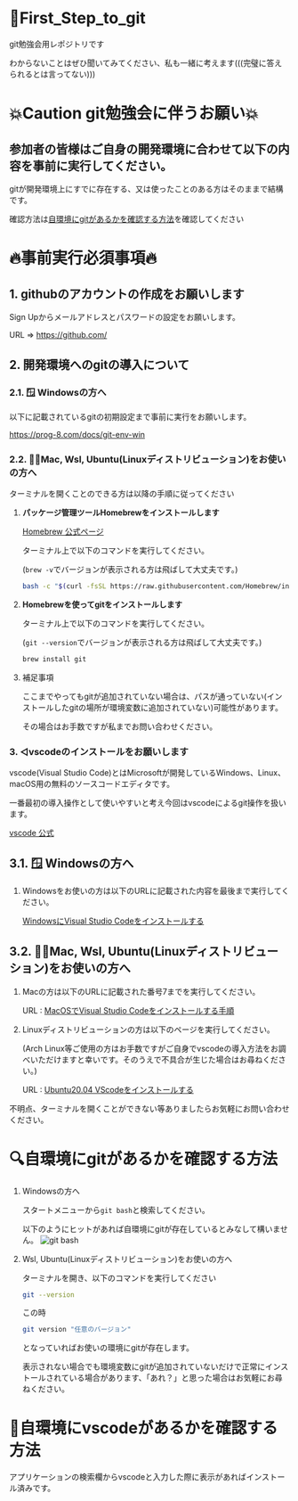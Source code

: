 # 🎉First_Step_to_git

git勉強会用レポジトリです

わからないことはぜひ聞いてみてください、私も一緒に考えます(((完璧に答えられるとは言ってない)))

# 💥Caution  git勉強会に伴うお願い💥

## __参加者の皆様はご自身の開発環境に合わせて以下の内容を事前に実行してください。__

gitが開発環境上にすでに存在する、又は使ったことのある方はそのままで結構です。

確認方法は[自環境にgitがあるかを確認する方法](#自環境にgitがあるかを確認する方法)を確認してください

# 🔥事前実行必須事項🔥
## __1. githubのアカウントの作成をお願いします__
Sign Upからメールアドレスとパスワードの設定をお願いします。

URL => https://github.com/

## __2. 開発環境へのgitの導入について__

### __2.1. 🪟 Windowsの方へ__

以下に記載されているgitの初期設定まで事前に実行をお願いします。

https://prog-8.com/docs/git-env-win

### __2.2. 🍎🐧Mac, Wsl, Ubuntu(Linuxディストリビューション)をお使いの方へ__

ターミナルを開くことのできる方は以降の手順に従ってください

1. __パッケージ管理ツールHomebrewをインストールします__

	[Homebrew 公式ページ](https://brew.sh/index_ja)

	ターミナル上で以下のコマンドを実行してください。

	(```brew -v```でバージョンが表示される方は飛ばして大丈夫です。)
	```sh
	bash -c "$(curl -fsSL https://raw.githubusercontent.com/Homebrew/install/master/install.sh)"
	```

2. __Homebrewを使ってgitをインストールします__

	ターミナル上で以下のコマンドを実行してください。

	(```git --version```でバージョンが表示される方は飛ばして大丈夫です。)
	```sh
	brew install git
	```
3. 補足事項

	ここまでやってもgitが追加されていない場合は、パスが通っていない(インストールしたgitの場所が環境変数に追加されていない)可能性があります。

	その場合はお手数ですが私までお問い合わせください。

### __3. ◁vscodeのインストールをお願いします__

vscode(Visual Studio Code)とはMicrosoftが開発しているWindows、Linux、macOS用の無料のソースコードエディタです。

一番最初の導入操作として使いやすいと考え今回はvscodeによるgit操作を扱います。

[vscode 公式](https://azure.microsoft.com/ja-jp/products/visual-studio-code/)

## __3.1. 🪟 Windowsの方へ__

1. Windowsをお使いの方は以下のURLに記載された内容を最後まで実行してください。

	[WindowsにVisual Studio Codeをインストールする](https://qiita.com/suke_masa/items/91fddf0728a290b72fc4)

## __3.2. 🍎🐧Mac, Wsl, Ubuntu(Linuxディストリビューション)をお使いの方へ__

1. Macの方は以下のURLに記載された番号7までを実行してください。

	URL : [MacOSでVisual Studio Codeをインストールする手順](https://qiita.com/watamura/items/51c70fbb848e5f956fd6
)

2. Linuxディストリビューションの方は以下のページを実行してください。

	(Arch Linux等ご使用の方はお手数ですがご自身でvscodeの導入方法をお調べいただけますと幸いです。そのうえで不具合が生じた場合はお尋ねください。)

	URL : [Ubuntu20.04 VScodeをインストールする](https://mebee.info/2020/03/18/post-7546/)


不明点、ターミナルを開くことができない等ありましたらお気軽にお問い合わせください。

# 🔍自環境にgitがあるかを確認する方法

1. Windowsの方へ

	スタートメニューから```git bash```と検索してください。

	以下のようにヒットがあれば自環境にgitが存在しているとみなして構いません。
	![git bash](https://user-images.githubusercontent.com/58177127/142365075-f870a8b2-1630-4bb0-b7ca-a9af31bc86e4.jpg)

2. Wsl, Ubuntu(Linuxディストリビューション)をお使いの方へ

	ターミナルを開き、以下のコマンドを実行してください
	```sh
	git --version
	```

	この時
	```sh
	git version "任意のバージョン"
	```
	となっていればお使いの環境にgitが存在します。

	表示されない場合でも環境変数にgitが追加されていないだけで正常にインストールされている場合があります、「あれ？」と思った場合はお気軽にお尋ねください。

# 🔎自環境にvscodeがあるかを確認する方法

アプリケーションの検索欄からvscodeと入力した際に表示があればインストール済みです。
